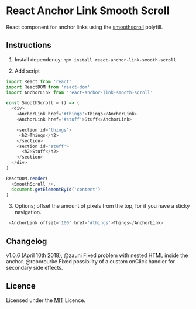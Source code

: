 # React Anchor Link Smooth Scroll

React component for anchor links using the [smoothscroll](https://github.com/iamdustan/smoothscroll) polyfill.

## Instructions

1. Install dependency: `npm install react-anchor-link-smooth-scroll`

2. Add script

```js
import React from 'react'
import ReactDOM from 'react-dom'
import AnchorLink from 'react-anchor-link-smooth-scroll'

const SmoothScroll = () => (
  <div>
    <AnchorLink href='#things'>Things</AnchorLink>
    <AnchorLink href='#stuff'>Stuff</AnchorLink>

    <section id='things'>
     <h2>Things</h2>
    </section>
    <section id='stuff'>
      <h2>Stuff</h2>
    </section>
  </div>
)

ReactDOM.render(
  <SmoothScroll />,
  document.getElementById('content')
)
```

3. Options; offset the amount of pixels from the top, for if you have a sticky navigation.

```js
 <AnchorLink offset='100' href='#things'>Things</AnchorLink>
```
## Changelog

v1.0.6 (April 10th 2018), @zauni Fixed problem with nested HTML inside the anchor. @roborourke Fixed possibility of a custom onClick handler for secondary side effects. 

## Licence

Licensed under the [MIT](https://opensource.org/licenses/MIT) Licence.
